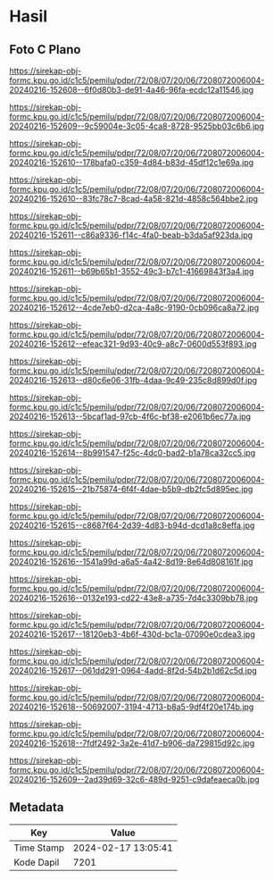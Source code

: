 # Hasil

## Foto C Plano

https://sirekap-obj-formc.kpu.go.id/c1c5/pemilu/pdpr/72/08/07/20/06/7208072006004-20240216-152608--6f0d80b3-de91-4a46-96fa-ecdc12a11546.jpg

https://sirekap-obj-formc.kpu.go.id/c1c5/pemilu/pdpr/72/08/07/20/06/7208072006004-20240216-152609--9c59004e-3c05-4ca8-8728-9525bb03c6b6.jpg

https://sirekap-obj-formc.kpu.go.id/c1c5/pemilu/pdpr/72/08/07/20/06/7208072006004-20240216-152610--178bafa0-c359-4d84-b83d-45df12c1e69a.jpg

https://sirekap-obj-formc.kpu.go.id/c1c5/pemilu/pdpr/72/08/07/20/06/7208072006004-20240216-152610--83fc78c7-8cad-4a58-821d-4858c564bbe2.jpg

https://sirekap-obj-formc.kpu.go.id/c1c5/pemilu/pdpr/72/08/07/20/06/7208072006004-20240216-152611--c86a9336-f14c-4fa0-beab-b3da5af923da.jpg

https://sirekap-obj-formc.kpu.go.id/c1c5/pemilu/pdpr/72/08/07/20/06/7208072006004-20240216-152611--b69b65b1-3552-49c3-b7c1-41669843f3a4.jpg

https://sirekap-obj-formc.kpu.go.id/c1c5/pemilu/pdpr/72/08/07/20/06/7208072006004-20240216-152612--4cde7eb0-d2ca-4a8c-9190-0cb096ca8a72.jpg

https://sirekap-obj-formc.kpu.go.id/c1c5/pemilu/pdpr/72/08/07/20/06/7208072006004-20240216-152612--efeac321-9d93-40c9-a8c7-0600d553f893.jpg

https://sirekap-obj-formc.kpu.go.id/c1c5/pemilu/pdpr/72/08/07/20/06/7208072006004-20240216-152613--d80c6e06-31fb-4daa-9c49-235c8d899d0f.jpg

https://sirekap-obj-formc.kpu.go.id/c1c5/pemilu/pdpr/72/08/07/20/06/7208072006004-20240216-152613--5bcaf1ad-97cb-4f6c-bf38-e2061b6ec77a.jpg

https://sirekap-obj-formc.kpu.go.id/c1c5/pemilu/pdpr/72/08/07/20/06/7208072006004-20240216-152614--8b991547-f25c-4dc0-bad2-b1a78ca32cc5.jpg

https://sirekap-obj-formc.kpu.go.id/c1c5/pemilu/pdpr/72/08/07/20/06/7208072006004-20240216-152615--21b75874-6f4f-4dae-b5b9-db2fc5d895ec.jpg

https://sirekap-obj-formc.kpu.go.id/c1c5/pemilu/pdpr/72/08/07/20/06/7208072006004-20240216-152615--c8687f64-2d39-4d83-b94d-dcd1a8c8effa.jpg

https://sirekap-obj-formc.kpu.go.id/c1c5/pemilu/pdpr/72/08/07/20/06/7208072006004-20240216-152616--1541a99d-a6a5-4a42-8d19-8e64d808161f.jpg

https://sirekap-obj-formc.kpu.go.id/c1c5/pemilu/pdpr/72/08/07/20/06/7208072006004-20240216-152616--0132e193-cd22-43e8-a735-7d4c3309bb78.jpg

https://sirekap-obj-formc.kpu.go.id/c1c5/pemilu/pdpr/72/08/07/20/06/7208072006004-20240216-152617--18120eb3-4b6f-430d-bc1a-07090e0cdea3.jpg

https://sirekap-obj-formc.kpu.go.id/c1c5/pemilu/pdpr/72/08/07/20/06/7208072006004-20240216-152617--061dd291-0964-4add-8f2d-54b2b1d62c5d.jpg

https://sirekap-obj-formc.kpu.go.id/c1c5/pemilu/pdpr/72/08/07/20/06/7208072006004-20240216-152618--50692007-3194-4713-b8a5-9df4f20e174b.jpg

https://sirekap-obj-formc.kpu.go.id/c1c5/pemilu/pdpr/72/08/07/20/06/7208072006004-20240216-152618--7fdf2492-3a2e-41d7-b906-da729815d92c.jpg

https://sirekap-obj-formc.kpu.go.id/c1c5/pemilu/pdpr/72/08/07/20/06/7208072006004-20240216-152609--2ad39d69-32c6-489d-9251-c9dafeaeca0b.jpg


## Metadata

| Key        | Value               |
| ---------- | ------------------- |
| Time Stamp | 2024-02-17 13:05:41 |
| Kode Dapil | 7201                |



